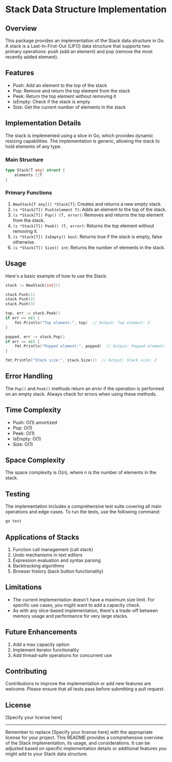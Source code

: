 # Stack Data Structure Implementation

## Overview

This package provides an implementation of the Stack data structure in Go. A stack is a Last-In-First-Out (LIFO) data structure that supports two primary operations: push (add an element) and pop (remove the most recently added element).

## Features

- Push: Add an element to the top of the stack
- Pop: Remove and return the top element from the stack
- Peek: Return the top element without removing it
- IsEmpty: Check if the stack is empty
- Size: Get the current number of elements in the stack

## Implementation Details

The stack is implemented using a slice in Go, which provides dynamic resizing capabilities. The implementation is generic, allowing the stack to hold elements of any type.

### Main Structure

```go
type Stack[T any] struct {
    elements []T
}
```

### Primary Functions

1. `NewStack[T any]() *Stack[T]`: Creates and returns a new empty stack.
2. `(s *Stack[T]) Push(element T)`: Adds an element to the top of the stack.
3. `(s *Stack[T]) Pop() (T, error)`: Removes and returns the top element from the stack.
4. `(s *Stack[T]) Peek() (T, error)`: Returns the top element without removing it.
5. `(s *Stack[T]) IsEmpty() bool`: Returns true if the stack is empty, false otherwise.
6. `(s *Stack[T]) Size() int`: Returns the number of elements in the stack.

## Usage

Here's a basic example of how to use the Stack:

```go
stack := NewStack[int]()

stack.Push(1)
stack.Push(2)
stack.Push(3)

top, err := stack.Peek()
if err == nil {
    fmt.Println("Top element:", top)  // Output: Top element: 3
}

popped, err := stack.Pop()
if err == nil {
    fmt.Println("Popped element:", popped)  // Output: Popped element: 3
}

fmt.Println("Stack size:", stack.Size())  // Output: Stack size: 2
```

## Error Handling

The `Pop()` and `Peek()` methods return an error if the operation is performed on an empty stack. Always check for errors when using these methods.

## Time Complexity

- Push: O(1) amortized
- Pop: O(1)
- Peek: O(1)
- IsEmpty: O(1)
- Size: O(1)

## Space Complexity

The space complexity is O(n), where n is the number of elements in the stack.

## Testing

The implementation includes a comprehensive test suite covering all main operations and edge cases. To run the tests, use the following command:

```bash
go test
```

## Applications of Stacks

1. Function call management (call stack)
2. Undo mechanisms in text editors
3. Expression evaluation and syntax parsing
4. Backtracking algorithms
5. Browser history (back button functionality)

## Limitations

- The current implementation doesn't have a maximum size limit. For specific use cases, you might want to add a capacity check.
- As with any slice-based implementation, there's a trade-off between memory usage and performance for very large stacks.

## Future Enhancements

1. Add a max capacity option
2. Implement iterator functionality
3. Add thread-safe operations for concurrent use

## Contributing

Contributions to improve the implementation or add new features are welcome. Please ensure that all tests pass before submitting a pull request.

## License

[Specify your license here]

---

Remember to replace [Specify your license here] with the appropriate license for your project. This README provides a comprehensive overview of the Stack implementation, its usage, and considerations. It can be adjusted based on specific implementation details or additional features you might add to your Stack data structure.
